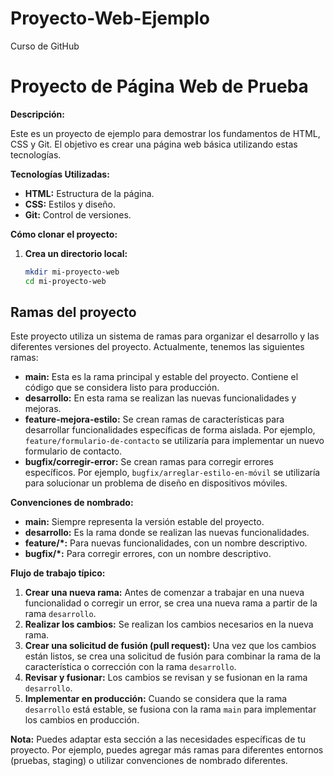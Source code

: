 # Proyecto-Web-Ejemplo
Curso de GitHub
# Proyecto de Página Web de Prueba

**Descripción:**

Este es un proyecto de ejemplo para demostrar los fundamentos de HTML, CSS y Git. El objetivo es crear una página web básica utilizando estas tecnologías.

**Tecnologías Utilizadas:**

* **HTML:** Estructura de la página.
* **CSS:** Estilos y diseño.
* **Git:** Control de versiones.

**Cómo clonar el proyecto:**

1. **Crea un directorio local:**
   ```bash
   mkdir mi-proyecto-web
   cd mi-proyecto-web
## Ramas del proyecto

Este proyecto utiliza un sistema de ramas para organizar el desarrollo y las diferentes versiones del proyecto. Actualmente, tenemos las siguientes ramas:

* **main:** Esta es la rama principal y estable del proyecto. Contiene el código que se considera listo para producción.
* **desarrollo:** En esta rama se realizan las nuevas funcionalidades y mejoras. 
* **feature-mejora-estilo:** Se crean ramas de características para desarrollar funcionalidades específicas de forma aislada. Por ejemplo, `feature/formulario-de-contacto` se utilizaría para implementar un nuevo formulario de contacto.
* **bugfix/corregir-error:** Se crean ramas para corregir errores específicos. Por ejemplo, `bugfix/arreglar-estilo-en-móvil` se utilizaría para solucionar un problema de diseño en dispositivos móviles.

**Convenciones de nombrado:**

* **main:** Siempre representa la versión estable del proyecto.
* **desarrollo:** Es la rama donde se realizan las nuevas funcionalidades.
* **feature/*:** Para nuevas funcionalidades, con un nombre descriptivo.
* **bugfix/*:** Para corregir errores, con un nombre descriptivo.

**Flujo de trabajo típico:**

1. **Crear una nueva rama:** Antes de comenzar a trabajar en una nueva funcionalidad o corregir un error, se crea una nueva rama a partir de la rama `desarrollo`.
2. **Realizar los cambios:** Se realizan los cambios necesarios en la nueva rama.
3. **Crear una solicitud de fusión (pull request):** Una vez que los cambios están listos, se crea una solicitud de fusión para combinar la rama de la característica o corrección con la rama `desarrollo`.
4. **Revisar y fusionar:** Los cambios se revisan y se fusionan en la rama `desarrollo`.
5. **Implementar en producción:** Cuando se considera que la rama `desarrollo` está estable, se fusiona con la rama `main` para implementar los cambios en producción.


**Nota:** Puedes adaptar esta sección a las necesidades específicas de tu proyecto. Por ejemplo, puedes agregar más ramas para diferentes entornos (pruebas, staging) o utilizar convenciones de nombrado diferentes.
